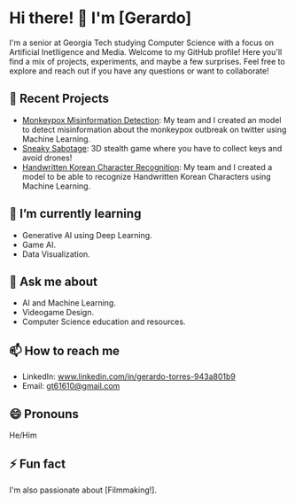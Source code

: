<!--
**gerardo712/gerardo712** is a ✨ _special_ ✨ repository because its `README.md` (this file) appears on your GitHub profile.

Here are some ideas to get you started:

- 🔭 I’m currently working on 
- 🌱 I’m currently learning ...
- 👯 I’m looking to collaborate on ...
- 🤔 I’m looking for help with ...
- 💬 Ask me about ...
- 📫 How to reach me: ...
- 😄 Pronouns: ...
- ⚡ Fun fact: ...
-->
# Hi there! 👋 I'm [Gerardo]

I'm a senior at Georgia Tech studying Computer Science with a focus on Artificial Inetlligence and Media. Welcome to my GitHub profile! Here you'll find a mix of projects, experiments, and maybe a few surprises. Feel free to explore and reach out if you have any questions or want to collaborate!

## 🔭 Recent Projects

- [Monkeypox Misinformation Detection](https://github.gatech.edu/pages/dgould9/Twitter-bot-detection/): My team and I created an model to detect misinformation about the monkeypox outbreak on twitter using Machine Learning.
- [Sneaky Sabotage](https://maxeverest.dev/drone_escape/): 3D stealth game where you have to collect keys and avoid drones!
- [Handwritten Korean Character Recognition](link): My team and I created a model to be able to recognize Handwritten Korean Characters using Machine Learning.

## 🌱 I’m currently learning

- Generative AI using Deep Learning.
- Game AI.
- Data Visualization.

## 💬 Ask me about

- AI and Machine Learning.
- Videogame Design.
- Computer Science education and resources.

## 📫 How to reach me

- LinkedIn: www.linkedin.com/in/gerardo-torres-943a801b9
- Email: gt61610@gmail.com

## 😄 Pronouns

He/Him

## ⚡ Fun fact

I'm also passionate about [Filmmaking!].

